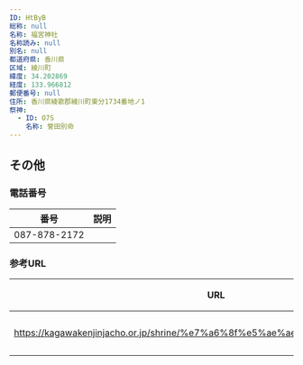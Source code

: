 ```yaml
---
ID: HtByB
総称: null
名称: 福宮神社
名称読み: null
別名: null
都道府県: 香川県
区域: 綾川町
緯度: 34.202869
経度: 133.966812
郵便番号: null
住所: 香川県綾歌郡綾川町東分1734番地ノ1
祭神:
  - ID: O7S
    名称: 誉田別命
---
```


## その他

### 電話番号

| 番号         | 説明 |
| ------------ | ---- |
| 087-878-2172 |      |

### 参考URL

| URL                                                                          | 説明   |
| ---------------------------------------------------------------------------- | ------ |
| https://kagawakenjinjacho.or.jp/shrine/%e7%a6%8f%e5%ae%ae%e7%a5%9e%e7%a4%be/ | 神社庁 |
